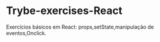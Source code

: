 # Trybe-exercises-React

Exercícios básicos em React: props,setState,manipulação de eventos,Onclick.
